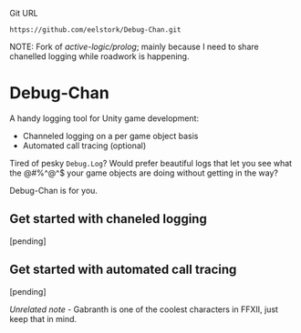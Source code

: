 Git URL
```
https://github.com/eelstork/Debug-Chan.git
```

NOTE: Fork of *active-logic/prolog*; mainly because I need to share chanelled logging while roadwork is happening.

# Debug-Chan

A handy logging tool for Unity game development:

- Channeled logging on a per game object basis
- Automated call tracing (optional)

Tired of pesky `Debug.Log`? Would prefer beautiful logs that let you see what the @#%^@^$ your game objects are doing without getting in the way?

Debug-Chan is for you.

## Get started with chaneled logging

[pending]

## Get started with automated call tracing

[pending]

*Unrelated note* - Gabranth is one of the coolest characters in FFXII, just keep that in mind.
